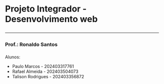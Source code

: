 <h1>Projeto Integrador - Desenvolvimento web<br><hr>
<h3>Prof.: Ronaldo Santos
  
###

Alunos:<br>
<ul>
  <li>Paulo Marcos - 202403317761
  <li>Rafael Almeida - 202403504073
  <li>Talison Rodrigues - 202403356872
